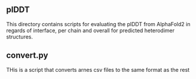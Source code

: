 ## plDDT
This directory contains scripts for evaluating the plDDT from AlphaFold2
in regards of interface, per chain and overall for predicted heterodimer structures.


## convert.py

THis is a script that converts arnes csv files to the same format as the rest
